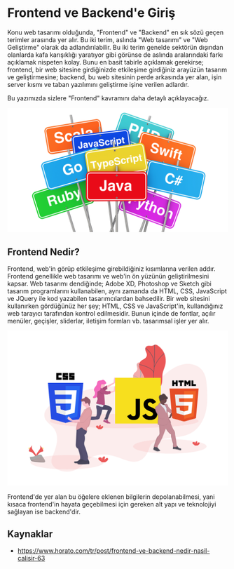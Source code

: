 # Frontend ve Backend'e Giriş

Konu web tasarımı olduğunda, "Frontend" ve "Backend" en sık sözü geçen terimler arasında yer alır. Bu iki terim, aslında "Web tasarımı" ve "Web Geliştirme" olarak da adlandırılabilir. Bu iki terim genelde sektörün dışından olanlarda kafa karışıklığı yaratıyor gibi görünse de aslında aralarındaki farkı açıklamak nispeten kolay. Bunu en basit tabirle açıklamak gerekirse; frontend, bir web sitesine girdiğinizde etkileşime girdiğiniz arayüzün tasarım ve geliştirmesine; backend, bu web sitesinin perde arkasında yer alan, işin server kısmı ve taban yazılımını geliştirme işine verilen adlardır. 

Bu yazımızda sizlere "Frontend" kavramını daha detaylı açıklayacağız.

![frontend1](https://raw.githubusercontent.com/Kodluyoruz/taskforce/main/basics-for-everyone/frontend-nedir/figures/frontend1.png)



## Frontend Nedir?

 Frontend, web'in görüp etkileşime girebildiğiniz kısımlarına verilen addır. Frontend genellikle web tasarımı ve web'in ön yüzünün geliştirilmesini kapsar. Web tasarımı dendiğinde; Adobe XD, Photoshop ve Sketch gibi tasarım programlarını kullanabilen, aynı zamanda da HTML, CSS, JavaScript ve JQuery ile kod yazabilen tasarımcılardan bahsedilir. Bir web sitesini kullanırken gördüğünüz her şey; HTML, CSS ve JavaScript'in, kullandığınız web tarayıcı tarafından kontrol edilmesidir. Bunun içinde de fontlar, açılır menüler, geçişler, sliderlar, iletişim formları vb. tasarımsal işler yer alır.

![frontend2](https://raw.githubusercontent.com/Kodluyoruz/taskforce/main/basics-for-everyone/frontend-nedir/figures/frontend2.png)

Frontend'de yer alan bu öğelere eklenen bilgilerin depolanabilmesi, yani kısaca frontend'in hayata geçebilmesi için gereken alt yapı ve teknolojiyi sağlayan ise backend'dir.

## Kaynaklar

* https://www.horato.com/tr/post/frontend-ve-backend-nedir-nasil-calisir-63